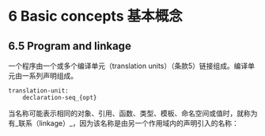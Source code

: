 # 6 Basic concepts 基本概念

## 6.5 Program and linkage

一个程序由一个或多个编译单元（translation units）（条款5）链接组成。编译单元由一系列声明组成。

```text
translation-unit:
    declaration-seq_{opt}
```

当名称可能表示相同的对象、引用、函数、类型、模板、命名空间或值时，就称为有_联系（linkage）_，因为该名称是由另一个作用域内的声明引入的名称：



